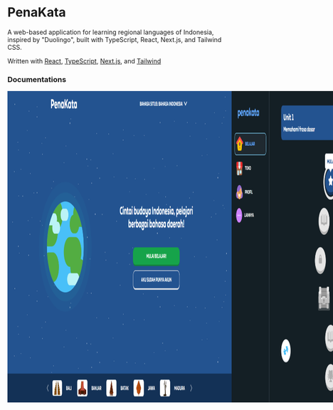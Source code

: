 # PenaKata

A web-based application for learning regional languages of Indonesia, inspired by "Duolingo", built with TypeScript, React, Next.js, and Tailwind CSS.

Written with [React](https://react.dev/), [TypeScript](https://www.typescriptlang.org/), [Next.js](https://nextjs.org/), and [Tailwind](https://tailwindcss.com/)

### Documentations
<div align="center">
  <div style="display: flex;">
  <img src="./screenshots/screenshot-desktop.png" alt="Desktop screenshot" />
  <img src="./screenshots/screenshot-desktop-2.png" alt="Desktop screenshot" />
  
  <img src="./screenshots/screenshot-mobile.png" alt="Mobile screenshot" height="700"/>
  <img src="./screenshots/screenshot-mobile-2.png" alt="Mobile screenshot" height="700" />
  </div>
</div>
